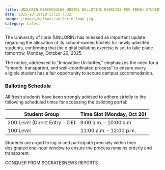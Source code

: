 ```yaml
---
title: UNILORIN RESCHEDULES HOSTEL BALLOTING EXERCISE FOR FRESH STUDENTS
date: 2025-10-19T19:35:25.753Z
image: /images/uploads/unilorin-logo.jpg
category: Latest
---
```

The University of Ilorin (UNILORIN) has released an important update regarding the allocation of its school-owned hostels for newly admitted students, confirming that the digital balloting exercise is set to take place tomorrow, Monday, October 20, 2025.

The notice, addressed to "Innovative Unilorites," emphasizes the need for a "smooth, transparent, and well-coordinated process" to ensure every eligible student has a fair opportunity to secure campus accommodation.

### Balloting Schedule

All fresh students have been strongly advised to adhere strictly to the following scheduled times for accessing the balloting portal:

| Student Group                 | Time Slot (Monday, Oct 20) |
| ----------------------------- | -------------------------- |
| 200 Level (Direct Entry - DE) | 9:00 a.m. – 10:00 a.m.     |
| 100 Level                     | 11:00 a.m. – 12:00 p.m.    |

Students are urged to log in and participate precisely within their designated one-hour window to ensure the process remains orderly and transparent.

C﻿ONQUER FROM SOCRATESNEWS REPORTS